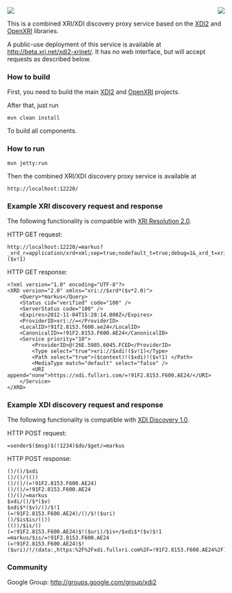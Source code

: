 <a href="http://projectdanube.org/" target="_blank"><img src="http://peacekeeper.github.com/xdi2/images/projectdanube_logo.png" align="right"></a>
<img src="http://peacekeeper.github.com/xdi2/images/logo64.png"><br>

This is a combined XRI/XDI discovery proxy service based on the [XDI2](http://github.com/peacekeeper/xdi2) and [OpenXRI](http://openxri.org) libraries.

A public-use deployment of this service is available at http://beta.xri.net/xdi2-xrinet/. It has no web interface, but will accept requests as described below.

### How to build

First, you need to build the main [XDI2](http://github.com/peacekeeper/xdi2) and [OpenXRI](http://openxri.org) projects.

After that, just run

    mvn clean install

To build all components.

### How to run

    mvn jetty:run

Then the combined XRI/XDI discovery proxy service is available at

	http://localhost:12220/

### Example XRI discovery request and response

The following functionality is compatible with [XRI Resolution 2.0](http://docs.oasis-open.org/xri/2.0/specs/xri-resolution-V2.0.html).

HTTP GET request:

	http://localhost:12220/=markus?_xrd_r=application/xrd+xml;sep=true;nodefault_t=true;debug=1&_xrd_t=xri://$xdi!($v!1)

HTTP GET response:

	<?xml version="1.0" encoding="UTF-8"?>
	<XRD version="2.0" xmlns="xri://$xrd*($v*2.0)">
		<Query>*markus</Query>
		<Status cid="verified" code="100" />
		<ServerStatus code="100" />
		<Expires>2012-11-04T15:28:14.000Z</Expires>
		<ProviderID>xri://=</ProviderID>
		<LocalID>!91f2.8153.f600.ae24</LocalID>
		<CanonicalID>=!91F2.8153.F600.AE24</CanonicalID>
		<Service priority="10">
			<ProviderID>@!26E.5985.6045.FCED</ProviderID>
			<Type select="true">xri://$xdi!($v!1)</Type>
			<Path select="true">($context)!($xdi)!($v!1) </Path>
			<MediaType match="default" select="false" />
			<URI append="none">https://xdi.fullxri.com/=!91F2.8153.F600.AE24/</URI>
		</Service>
	</XRD>

### Example XDI discovery request and response

The following functionality is compatible with [XDI Discovery 1.0](https://wiki.oasis-open.org/xdi/CategoryDiscovery).

HTTP POST request:

	=sender$($msg)$(!1234)$do/$get/=markus

HTTP POST response:

	()/()/$xdi
	()/()/(())
	()/()/(=!91F2.8153.F600.AE24)
	()/()/=!91F2.8153.F600.AE24
	()/()/=markus
	$xdi/()/$*($v)
	$xdi$*($v)/()/$!1
	(=!91F2.8153.F600.AE24)/()/$!($uri)
	()/$is$is/(())
	(())/$is/()
	(=!91F2.8153.F600.AE24)$!($uri)/$is+/$xdi$*($v)$!1
	=markus/$is/=!91F2.8153.F600.AE24
	(=!91F2.8153.F600.AE24)$!($uri)/!/(data:,https:%2F%2Fxdi.fullxri.com%2F=!91F2.8153.F600.AE24%2F)

### Community

Google Group: http://groups.google.com/group/xdi2
